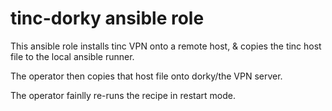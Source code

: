 tinc-dorky ansible role
=============================

This ansible role installs tinc VPN onto a remote host,
& copies the tinc host file to the local ansible runner.

The operator then copies that host file onto dorky/the VPN server.

The operator fainlly re-runs the recipe in restart mode.
